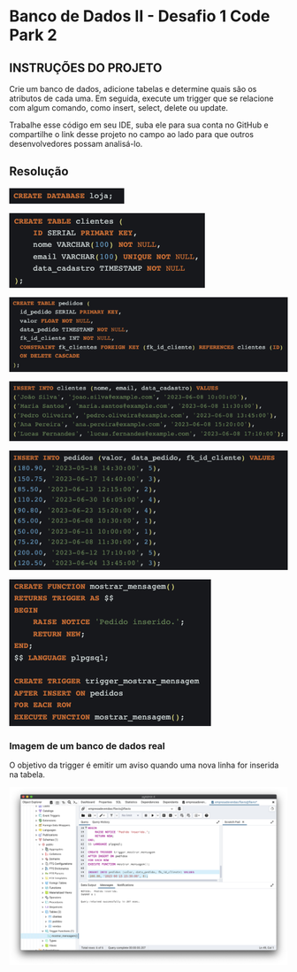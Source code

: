 # Banco de Dados II - Desafio 1 Code Park 2

## INSTRUÇÕES DO PROJETO

Crie um banco de dados, adicione tabelas e determine quais são os atributos de cada uma. Em seguida, execute um trigger que se relacione com algum comando, como insert, select, delete ou update.

Trabalhe esse código em seu IDE, suba ele para sua conta no GitHub e compartilhe o link desse projeto no campo ao lado para que outros desenvolvedores possam analisá-lo.

## Resolução

![Resolução01](./img/1.png)

![Resolução02](./img/2.png)

![Resolução03](./img/3.png)

![Resolução04](./img/4.png)

![Resolução05](./img/5.png)

![Resolução06](./img/6.png)

### Imagem de um banco de dados real

O objetivo da trigger é emitir um aviso quando uma nova linha for inserida na tabela.

![Imagem de um banco de dados real](./img/Banco%20de%20dados%20real.png)